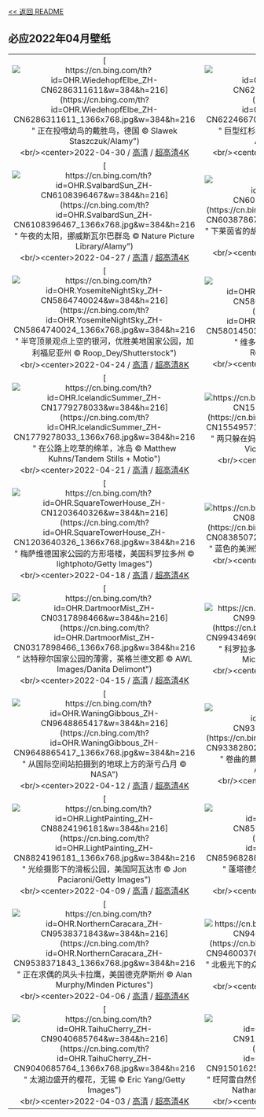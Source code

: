 [<< 返回 README](../../README.md)
## 必应2022年04月壁纸
||||
|:---:|:---:|:---:|
|[![https://cn.bing.com/th?id=OHR.WiedehopfElbe_ZH-CN6286311611&w=384&h=216](https://cn.bing.com/th?id=OHR.WiedehopfElbe_ZH-CN6286311611_1366x768.jpg&w=384&h=216 " &#10;正在投喂幼鸟的戴胜鸟，德国&#10;© Slawek Staszczuk/Alamy")](https://cn.bing.com/search?q=%E6%AD%A3%E5%9C%A8%E6%8A%95%E5%96%82%E5%B9%BC%E9%B8%9F%E7%9A%84%E6%88%B4%E8%83%9C%E9%B8%9F%EF%BC%8C%E5%BE%B7%E5%9B%BD&form=hpcapt&mkt=zh-cn&filters=HpDate:"20220430_1600")<br/><center>2022-04-30 / [高清](https://cn.bing.com/th?id=OHR.WiedehopfElbe_ZH-CN6286311611_1920x1200.jpg&w=1920&h=1200) / [超高清4K](https://cn.bing.com/th?id=OHR.WiedehopfElbe_ZH-CN6286311611_UHD.jpg&w=3840&h=2160)<center/>|[![https://cn.bing.com/th?id=OHR.RedwoodSprout_ZH-CN6224667074&w=384&h=216](https://cn.bing.com/th?id=OHR.RedwoodSprout_ZH-CN6224667074_1366x768.jpg&w=384&h=216 " &#10;巨型红杉的小萌芽，加利福尼亚州&#10;© Hutch Axilrod/Getty Images")](https://cn.bing.com/search?q=%E5%B7%A8%E5%9E%8B%E7%BA%A2%E6%9D%89%E7%9A%84%E5%B0%8F%E8%90%8C%E8%8A%BD%EF%BC%8C%E5%8A%A0%E5%88%A9%E7%A6%8F%E5%B0%BC%E4%BA%9A%E5%B7%9E&form=hpcapt&mkt=zh-cn&filters=HpDate:"20220429_1600")<br/><center>2022-04-29 / [高清](https://cn.bing.com/th?id=OHR.RedwoodSprout_ZH-CN6224667074_1920x1200.jpg&w=1920&h=1200) / [超高清4K](https://cn.bing.com/th?id=OHR.RedwoodSprout_ZH-CN6224667074_UHD.jpg&w=3840&h=2160)<center/>|[![https://cn.bing.com/th?id=OHR.GreatRidge_ZH-CN6165605288&w=384&h=216](https://cn.bing.com/th?id=OHR.GreatRidge_ZH-CN6165605288_1366x768.jpg&w=384&h=216 " &#10;大脊山，英格兰峰区国家公园&#10;© John Finney Photography/Moment/Getty Images")](https://cn.bing.com/search?q=%E5%A4%A7%E8%84%8A%E5%B1%B1%EF%BC%8C%E8%8B%B1%E6%A0%BC%E5%85%B0%E5%B3%B0%E5%8C%BA%E5%9B%BD%E5%AE%B6%E5%85%AC%E5%9B%AD&form=hpcapt&mkt=zh-cn&filters=HpDate:"20220428_1600")<br/><center>2022-04-28 / [高清](https://cn.bing.com/th?id=OHR.GreatRidge_ZH-CN6165605288_1920x1200.jpg&w=1920&h=1200) / [超高清4K](https://cn.bing.com/th?id=OHR.GreatRidge_ZH-CN6165605288_UHD.jpg&w=3840&h=2160)<center/>|
|[![https://cn.bing.com/th?id=OHR.SvalbardSun_ZH-CN6108396467&w=384&h=216](https://cn.bing.com/th?id=OHR.SvalbardSun_ZH-CN6108396467_1366x768.jpg&w=384&h=216 " &#10;午夜的太阳，挪威斯瓦尔巴群岛&#10;© Nature Picture Library/Alamy")](https://cn.bing.com/search?q=%E5%8D%88%E5%A4%9C%E7%9A%84%E5%A4%AA%E9%98%B3%EF%BC%8C%E6%8C%AA%E5%A8%81%E6%96%AF%E7%93%A6%E5%B0%94%E5%B7%B4%E7%BE%A4%E5%B2%9B&form=hpcapt&mkt=zh-cn&filters=HpDate:"20220427_1600")<br/><center>2022-04-27 / [高清](https://cn.bing.com/th?id=OHR.SvalbardSun_ZH-CN6108396467_1920x1200.jpg&w=1920&h=1200) / [超高清4K](https://cn.bing.com/th?id=OHR.SvalbardSun_ZH-CN6108396467_UHD.jpg&w=3840&h=2160)<center/>|[![https://cn.bing.com/th?id=OHR.Hunebourg_ZH-CN6038786751&w=384&h=216](https://cn.bing.com/th?id=OHR.Hunebourg_ZH-CN6038786751_1366x768.jpg&w=384&h=216 " &#10;下莱茵省的胡内城堡，法国阿尔萨斯大区&#10;© Leonid Andronov/Alamy")](https://cn.bing.com/search?q=%E4%B8%8B%E8%8E%B1%E8%8C%B5%E7%9C%81%E7%9A%84%E8%83%A1%E5%86%85%E5%9F%8E%E5%A0%A1%EF%BC%8C%E6%B3%95%E5%9B%BD%E9%98%BF%E5%B0%94%E8%90%A8%E6%96%AF%E5%A4%A7%E5%8C%BA&form=hpcapt&mkt=zh-cn&filters=HpDate:"20220426_1600")<br/><center>2022-04-26 / [高清](https://cn.bing.com/th?id=OHR.Hunebourg_ZH-CN6038786751_1920x1200.jpg&w=1920&h=1200) / [超高清4K](https://cn.bing.com/th?id=OHR.Hunebourg_ZH-CN6038786751_UHD.jpg&w=3840&h=2160)<center/>|[![https://cn.bing.com/th?id=OHR.ThreeKings_ZH-CN5954425982&w=384&h=216](https://cn.bing.com/th?id=OHR.ThreeKings_ZH-CN5954425982_1366x768.jpg&w=384&h=216 " &#10;圣安德鲁斯湾岸边的三只王企鹅，南乔治亚岛&#10;© Paul Souders/Getty Images")](https://cn.bing.com/search?q=%E5%9C%A3%E5%AE%89%E5%BE%B7%E9%B2%81%E6%96%AF%E6%B9%BE%E5%B2%B8%E8%BE%B9%E7%9A%84%E4%B8%89%E5%8F%AA%E7%8E%8B%E4%BC%81%E9%B9%85%EF%BC%8C%E5%8D%97%E4%B9%94%E6%B2%BB%E4%BA%9A%E5%B2%9B&form=hpcapt&mkt=zh-cn&filters=HpDate:"20220425_1600")<br/><center>2022-04-25 / [高清](https://cn.bing.com/th?id=OHR.ThreeKings_ZH-CN5954425982_1920x1200.jpg&w=1920&h=1200) / [超高清4K](https://cn.bing.com/th?id=OHR.ThreeKings_ZH-CN5954425982_UHD.jpg&w=3840&h=2160)<center/>|
|[![https://cn.bing.com/th?id=OHR.YosemiteNightSky_ZH-CN5864740024&w=384&h=216](https://cn.bing.com/th?id=OHR.YosemiteNightSky_ZH-CN5864740024_1366x768.jpg&w=384&h=216 " &#10;半穹顶景观点上空的银河，优胜美地国家公园，加利福尼亚州&#10;© Roop_Dey/Shutterstock")](https://cn.bing.com/search?q=%E5%8D%8A%E7%A9%B9%E9%A1%B6%E6%99%AF%E8%A7%82%E7%82%B9%E4%B8%8A%E7%A9%BA%E7%9A%84%E9%93%B6%E6%B2%B3%EF%BC%8C%E4%BC%98%E8%83%9C%E7%BE%8E%E5%9C%B0%E5%9B%BD%E5%AE%B6%E5%85%AC%E5%9B%AD%EF%BC%8C%E5%8A%A0%E5%88%A9%E7%A6%8F%E5%B0%BC%E4%BA%9A%E5%B7%9E&form=hpcapt&mkt=zh-cn&filters=HpDate:"20220424_1600")<br/><center>2022-04-24 / [高清](https://cn.bing.com/th?id=OHR.YosemiteNightSky_ZH-CN5864740024_1920x1200.jpg&w=1920&h=1200) / [超高清8K](https://cn.bing.com/th?id=OHR.YosemiteNightSky_ZH-CN5864740024_UHD.jpg)<center/>|[![https://cn.bing.com/th?id=OHR.VictoriaMemorialKolkata_ZH-CN5801450386&w=384&h=216](https://cn.bing.com/th?id=OHR.VictoriaMemorialKolkata_ZH-CN5801450386_1366x768.jpg&w=384&h=216 " &#10;维多利亚纪念堂，印度加尔各答&#10;© Roop_Dey/Shutterstock")](https://cn.bing.com/search?q=%E7%BB%B4%E5%A4%9A%E5%88%A9%E4%BA%9A%E7%BA%AA%E5%BF%B5%E5%A0%82%EF%BC%8C%E5%8D%B0%E5%BA%A6%E5%8A%A0%E5%B0%94%E5%90%84%E7%AD%94&form=hpcapt&mkt=zh-cn&filters=HpDate:"20220423_1600")<br/><center>2022-04-23 / [高清](https://cn.bing.com/th?id=OHR.VictoriaMemorialKolkata_ZH-CN5801450386_1920x1200.jpg&w=1920&h=1200) / [超高清4K](https://cn.bing.com/th?id=OHR.VictoriaMemorialKolkata_ZH-CN5801450386_UHD.jpg&w=3840&h=2160)<center/>|[![https://cn.bing.com/th?id=OHR.EarthDay2022_ZH-CN5733809629&w=384&h=216](https://cn.bing.com/th?id=OHR.EarthDay2022_ZH-CN5733809629_1366x768.jpg&w=384&h=216 " &#10;卡鲁拉国家公园里的小湖，爱沙尼亚&#10;© Sven Zacek/Minden Pictures")](https://cn.bing.com/search?q=%E5%8D%A1%E9%B2%81%E6%8B%89%E5%9B%BD%E5%AE%B6%E5%85%AC%E5%9B%AD%E9%87%8C%E7%9A%84%E5%B0%8F%E6%B9%96%EF%BC%8C%E7%88%B1%E6%B2%99%E5%B0%BC%E4%BA%9A&form=hpcapt&mkt=zh-cn&filters=HpDate:"20220422_1600")<br/><center>2022-04-22 / [高清](https://cn.bing.com/th?id=OHR.EarthDay2022_ZH-CN5733809629_1920x1200.jpg&w=1920&h=1200) / [超高清4K](https://cn.bing.com/th?id=OHR.EarthDay2022_ZH-CN5733809629_UHD.jpg&w=3840&h=2160)<center/>|
|[![https://cn.bing.com/th?id=OHR.IcelandicSummer_ZH-CN1779278033&w=384&h=216](https://cn.bing.com/th?id=OHR.IcelandicSummer_ZH-CN1779278033_1366x768.jpg&w=384&h=216 " &#10;在公路上吃草的绵羊，冰岛&#10;© Matthew Kuhns/Tandem Stills + Motio")](https://cn.bing.com/search?q=%E5%9C%A8%E5%85%AC%E8%B7%AF%E4%B8%8A%E5%90%83%E8%8D%89%E7%9A%84%E7%BB%B5%E7%BE%8A%EF%BC%8C%E5%86%B0%E5%B2%9B&form=hpcapt&mkt=zh-cn&filters=HpDate:"20220421_1600")<br/><center>2022-04-21 / [高清](https://cn.bing.com/th?id=OHR.IcelandicSummer_ZH-CN1779278033_1920x1200.jpg&w=1920&h=1200) / [超高清4K](https://cn.bing.com/th?id=OHR.IcelandicSummer_ZH-CN1779278033_UHD.jpg&w=3840&h=2160)<center/>|[![https://cn.bing.com/th?id=OHR.MuteSwan_ZH-CN1554957153&w=384&h=216](https://cn.bing.com/th?id=OHR.MuteSwan_ZH-CN1554957153_1366x768.jpg&w=384&h=216 " &#10;两只躲在妈妈尾羽下的疣鼻小天鹅，纽约长岛&#10;© Vicki Jauron/Getty Images")](https://cn.bing.com/search?q=%E4%B8%A4%E5%8F%AA%E8%BA%B2%E5%9C%A8%E5%A6%88%E5%A6%88%E5%B0%BE%E7%BE%BD%E4%B8%8B%E7%9A%84%E7%96%A3%E9%BC%BB%E5%B0%8F%E5%A4%A9%E9%B9%85%EF%BC%8C%E7%BA%BD%E7%BA%A6%E9%95%BF%E5%B2%9B&form=hpcapt&mkt=zh-cn&filters=HpDate:"20220420_1600")<br/><center>2022-04-20 / [高清](https://cn.bing.com/th?id=OHR.MuteSwan_ZH-CN1554957153_1920x1200.jpg&w=1920&h=1200) / [超高清](https://cn.bing.com/th?id=OHR.MuteSwan_ZH-CN1554957153_UHD.jpg)<center/>|[![https://cn.bing.com/th?id=OHR.PlitviceBoardwalk_ZH-CN1370384104&w=384&h=216](https://cn.bing.com/th?id=OHR.PlitviceBoardwalk_ZH-CN1370384104_1366x768.jpg&w=384&h=216 " &#10;十六湖国家公园，克罗地亚&#10;© Janne Kahila/Getty Images")](https://cn.bing.com/search?q=%E5%8D%81%E5%85%AD%E6%B9%96%E5%9B%BD%E5%AE%B6%E5%85%AC%E5%9B%AD%EF%BC%8C%E5%85%8B%E7%BD%97%E5%9C%B0%E4%BA%9A&form=hpcapt&mkt=zh-cn&filters=HpDate:"20220419_1600")<br/><center>2022-04-19 / [高清](https://cn.bing.com/th?id=OHR.PlitviceBoardwalk_ZH-CN1370384104_1920x1200.jpg&w=1920&h=1200) / [超高清4K](https://cn.bing.com/th?id=OHR.PlitviceBoardwalk_ZH-CN1370384104_UHD.jpg&w=3840&h=2160)<center/>|
|[![https://cn.bing.com/th?id=OHR.SquareTowerHouse_ZH-CN1203640326&w=384&h=216](https://cn.bing.com/th?id=OHR.SquareTowerHouse_ZH-CN1203640326_1366x768.jpg&w=384&h=216 " &#10;梅萨维德国家公园的方形塔楼，美国科罗拉多州&#10;© lightphoto/Getty Images")](https://cn.bing.com/search?q=%E6%A2%85%E8%90%A8%E7%BB%B4%E5%BE%B7%E5%9B%BD%E5%AE%B6%E5%85%AC%E5%9B%AD%E7%9A%84%E6%96%B9%E5%BD%A2%E5%A1%94%E6%A5%BC%EF%BC%8C%E7%BE%8E%E5%9B%BD%E7%A7%91%E7%BD%97%E6%8B%89%E5%A4%9A%E5%B7%9E&form=hpcapt&mkt=zh-cn&filters=HpDate:"20220418_1600")<br/><center>2022-04-18 / [高清](https://cn.bing.com/th?id=OHR.SquareTowerHouse_ZH-CN1203640326_1920x1200.jpg&w=1920&h=1200) / [超高清4K](https://cn.bing.com/th?id=OHR.SquareTowerHouse_ZH-CN1203640326_UHD.jpg&w=3840&h=2160)<center/>|[![https://cn.bing.com/th?id=OHR.RobinsEgg_ZH-CN0838507211&w=384&h=216](https://cn.bing.com/th?id=OHR.RobinsEgg_ZH-CN0838507211_1366x768.jpg&w=384&h=216 " &#10;蓝色的美洲知更鸟蛋，新泽西州&#10;© Mira/Alamy")](https://cn.bing.com/search?q=%E8%93%9D%E8%89%B2%E7%9A%84%E7%BE%8E%E6%B4%B2%E7%9F%A5%E6%9B%B4%E9%B8%9F%E8%9B%8B%EF%BC%8C%E6%96%B0%E6%B3%BD%E8%A5%BF%E5%B7%9E&form=hpcapt&mkt=zh-cn&filters=HpDate:"20220417_1600")<br/><center>2022-04-17 / [高清](https://cn.bing.com/th?id=OHR.RobinsEgg_ZH-CN0838507211_1920x1200.jpg&w=1920&h=1200) / [超高清4K](https://cn.bing.com/th?id=OHR.RobinsEgg_ZH-CN0838507211_UHD.jpg&w=3840&h=2160)<center/>|[![https://cn.bing.com/th?id=OHR.Yellowstone150_ZH-CN0551084440&w=384&h=216](https://cn.bing.com/th?id=OHR.Yellowstone150_ZH-CN0551084440_1366x768.jpg&w=384&h=216 " &#10;黄石国家公园的大棱镜泉鸟瞰图，美国怀俄明州&#10;© AirPano LLC/Amazing Aerial Agency")](https://cn.bing.com/search?q=%E9%BB%84%E7%9F%B3%E5%9B%BD%E5%AE%B6%E5%85%AC%E5%9B%AD%E7%9A%84%E5%A4%A7%E6%A3%B1%E9%95%9C%E6%B3%89%E9%B8%9F%E7%9E%B0%E5%9B%BE%EF%BC%8C%E7%BE%8E%E5%9B%BD%E6%80%80%E4%BF%84%E6%98%8E%E5%B7%9E&form=hpcapt&mkt=zh-cn&filters=HpDate:"20220416_1600")<br/><center>2022-04-16 / [高清](https://cn.bing.com/th?id=OHR.Yellowstone150_ZH-CN0551084440_1920x1200.jpg&w=1920&h=1200) / [超高清4K](https://cn.bing.com/th?id=OHR.Yellowstone150_ZH-CN0551084440_UHD.jpg&w=3840&h=2160)<center/>|
|[![https://cn.bing.com/th?id=OHR.DartmoorMist_ZH-CN0317898466&w=384&h=216](https://cn.bing.com/th?id=OHR.DartmoorMist_ZH-CN0317898466_1366x768.jpg&w=384&h=216 " &#10;达特穆尔国家公园的薄雾，英格兰德文郡&#10;© AWL Images/Danita Delimont")](https://cn.bing.com/search?q=%E8%BE%BE%E7%89%B9%E7%A9%86%E5%B0%94%E5%9B%BD%E5%AE%B6%E5%85%AC%E5%9B%AD%E7%9A%84%E8%96%84%E9%9B%BE%EF%BC%8C%E8%8B%B1%E6%A0%BC%E5%85%B0%E5%BE%B7%E6%96%87%E9%83%A1&form=hpcapt&mkt=zh-cn&filters=HpDate:"20220415_1600")<br/><center>2022-04-15 / [高清](https://cn.bing.com/th?id=OHR.DartmoorMist_ZH-CN0317898466_1920x1200.jpg&w=1920&h=1200) / [超高清4K](https://cn.bing.com/th?id=OHR.DartmoorMist_ZH-CN0317898466_UHD.jpg&w=3840&h=2160)<center/>|[![https://cn.bing.com/th?id=OHR.AZBend_ZH-CN9943469006&w=384&h=216](https://cn.bing.com/th?id=OHR.AZBend_ZH-CN9943469006_1366x768.jpg&w=384&h=216 " &#10;科罗拉多河上的马蹄湾，美国亚利桑那州&#10;© Michael Dunn/Getty Images")](https://cn.bing.com/search?q=%E7%A7%91%E7%BD%97%E6%8B%89%E5%A4%9A%E6%B2%B3%E4%B8%8A%E7%9A%84%E9%A9%AC%E8%B9%84%E6%B9%BE%EF%BC%8C%E7%BE%8E%E5%9B%BD%E4%BA%9A%E5%88%A9%E6%A1%91%E9%82%A3%E5%B7%9E&form=hpcapt&mkt=zh-cn&filters=HpDate:"20220414_1600")<br/><center>2022-04-14 / [高清](https://cn.bing.com/th?id=OHR.AZBend_ZH-CN9943469006_1920x1200.jpg&w=1920&h=1200) / [超高清4K](https://cn.bing.com/th?id=OHR.AZBend_ZH-CN9943469006_UHD.jpg&w=3840&h=2160)<center/>|[![https://cn.bing.com/th?id=OHR.Mitsumata_ZH-CN9794271032&w=384&h=216](https://cn.bing.com/th?id=OHR.Mitsumata_ZH-CN9794271032_1366x768.jpg&w=384&h=216 " &#10;森林中的结香花，日本&#10;© nattya3714/Getty Images")](https://cn.bing.com/search?q=%E6%A3%AE%E6%9E%97%E4%B8%AD%E7%9A%84%E7%BB%93%E9%A6%99%E8%8A%B1%EF%BC%8C%E6%97%A5%E6%9C%AC&form=hpcapt&mkt=zh-cn&filters=HpDate:"20220413_1600")<br/><center>2022-04-13 / [高清](https://cn.bing.com/th?id=OHR.Mitsumata_ZH-CN9794271032_1920x1200.jpg&w=1920&h=1200) / [超高清4K](https://cn.bing.com/th?id=OHR.Mitsumata_ZH-CN9794271032_UHD.jpg&w=3840&h=2160)<center/>|
|[![https://cn.bing.com/th?id=OHR.WaningGibbous_ZH-CN9648865417&w=384&h=216](https://cn.bing.com/th?id=OHR.WaningGibbous_ZH-CN9648865417_1366x768.jpg&w=384&h=216 " &#10;从国际空间站拍摄到的地球上方的渐亏凸月&#10;© NASA")](https://cn.bing.com/search?q=%E4%BB%8E%E5%9B%BD%E9%99%85%E7%A9%BA%E9%97%B4%E7%AB%99%E6%8B%8D%E6%91%84%E5%88%B0%E7%9A%84%E5%9C%B0%E7%90%83%E4%B8%8A%E6%96%B9%E7%9A%84%E6%B8%90%E4%BA%8F%E5%87%B8%E6%9C%88&form=hpcapt&mkt=zh-cn&filters=HpDate:"20220412_1600")<br/><center>2022-04-12 / [高清](https://cn.bing.com/th?id=OHR.WaningGibbous_ZH-CN9648865417_1920x1200.jpg&w=1920&h=1200) / [超高清4K](https://cn.bing.com/th?id=OHR.WaningGibbous_ZH-CN9648865417_UHD.jpg&w=3840&h=2160)<center/>|[![https://cn.bing.com/th?id=OHR.FernFronds_ZH-CN9338280267&w=384&h=216](https://cn.bing.com/th?id=OHR.FernFronds_ZH-CN9338280267_1366x768.jpg&w=384&h=216 " &#10;卷曲的蕨菜叶，加拿大魁北克&#10;© Marianna Armata/Getty Images")](https://cn.bing.com/search?q=%E5%8D%B7%E6%9B%B2%E7%9A%84%E8%95%A8%E8%8F%9C%E5%8F%B6%EF%BC%8C%E5%8A%A0%E6%8B%BF%E5%A4%A7%E9%AD%81%E5%8C%97%E5%85%8B&form=hpcapt&mkt=zh-cn&filters=HpDate:"20220411_1600")<br/><center>2022-04-11 / [高清](https://cn.bing.com/th?id=OHR.FernFronds_ZH-CN9338280267_1920x1200.jpg&w=1920&h=1200) / [超高清](https://cn.bing.com/th?id=OHR.FernFronds_ZH-CN9338280267_UHD.jpg)<center/>|[![https://cn.bing.com/th?id=OHR.Caracal_ZH-CN7086185498&w=384&h=216](https://cn.bing.com/th?id=OHR.Caracal_ZH-CN7086185498_1366x768.jpg&w=384&h=216 " &#10;三只狞猫宝宝&#10;© Marion Vollborn/Minden Pictures")](https://cn.bing.com/search?q=%E4%B8%89%E5%8F%AA%E7%8B%9E%E7%8C%AB%E5%AE%9D%E5%AE%9D&form=hpcapt&mkt=zh-cn&filters=HpDate:"20220410_1600")<br/><center>2022-04-10 / [高清](https://cn.bing.com/th?id=OHR.Caracal_ZH-CN7086185498_1920x1200.jpg&w=1920&h=1200) / [超高清4K](https://cn.bing.com/th?id=OHR.Caracal_ZH-CN7086185498_UHD.jpg&w=3840&h=2160)<center/>|
|[![https://cn.bing.com/th?id=OHR.LightPainting_ZH-CN8824196181&w=384&h=216](https://cn.bing.com/th?id=OHR.LightPainting_ZH-CN8824196181_1366x768.jpg&w=384&h=216 " &#10;光绘摄影下的滑板公园，美国阿瓦达市&#10;© Jon Paciaroni/Getty Images")](https://cn.bing.com/search?q=%E5%85%89%E7%BB%98%E6%91%84%E5%BD%B1%E4%B8%8B%E7%9A%84%E6%BB%91%E6%9D%BF%E5%85%AC%E5%9B%AD%EF%BC%8C%E7%BE%8E%E5%9B%BD%E9%98%BF%E7%93%A6%E8%BE%BE%E5%B8%82&form=hpcapt&mkt=zh-cn&filters=HpDate:"20220409_1600")<br/><center>2022-04-09 / [高清](https://cn.bing.com/th?id=OHR.LightPainting_ZH-CN8824196181_1920x1200.jpg&w=1920&h=1200) / [超高清4K](https://cn.bing.com/th?id=OHR.LightPainting_ZH-CN8824196181_UHD.jpg&w=3840&h=2160)<center/>|[![https://cn.bing.com/th?id=OHR.PontaDelgada_ZH-CN8596828822&w=384&h=216](https://cn.bing.com/th?id=OHR.PontaDelgada_ZH-CN8596828822_1366x768.jpg&w=384&h=216 " &#10;蓬塔德尔加达附近的海岸，葡萄牙&#10;© Jan Wlodarczyk/Alamy")](https://cn.bing.com/search?q=%E8%93%AC%E5%A1%94%E5%BE%B7%E5%B0%94%E5%8A%A0%E8%BE%BE%E9%99%84%E8%BF%91%E7%9A%84%E6%B5%B7%E5%B2%B8%EF%BC%8C%E8%91%A1%E8%90%84%E7%89%99&form=hpcapt&mkt=zh-cn&filters=HpDate:"20220408_1600")<br/><center>2022-04-08 / [高清](https://cn.bing.com/th?id=OHR.PontaDelgada_ZH-CN8596828822_1920x1200.jpg&w=1920&h=1200) / [超高清4K](https://cn.bing.com/th?id=OHR.PontaDelgada_ZH-CN8596828822_UHD.jpg&w=3840&h=2160)<center/>|[![https://cn.bing.com/th?id=OHR.Malaga_ZH-CN9644862917&w=384&h=216](https://cn.bing.com/th?id=OHR.Malaga_ZH-CN9644862917_1366x768.jpg&w=384&h=216 " &#10;黄昏下的马拉加老城，西班牙&#10;© Sean Pavone Photo/Getty Images")](https://cn.bing.com/search?q=%E9%BB%84%E6%98%8F%E4%B8%8B%E7%9A%84%E9%A9%AC%E6%8B%89%E5%8A%A0%E8%80%81%E5%9F%8E%EF%BC%8C%E8%A5%BF%E7%8F%AD%E7%89%99&form=hpcapt&mkt=zh-cn&filters=HpDate:"20220407_1600")<br/><center>2022-04-07 / [高清](https://cn.bing.com/th?id=OHR.Malaga_ZH-CN9644862917_1920x1200.jpg&w=1920&h=1200) / [超高清4K](https://cn.bing.com/th?id=OHR.Malaga_ZH-CN9644862917_UHD.jpg&w=3840&h=2160)<center/>|
|[![https://cn.bing.com/th?id=OHR.NorthernCaracara_ZH-CN9538371843&w=384&h=216](https://cn.bing.com/th?id=OHR.NorthernCaracara_ZH-CN9538371843_1366x768.jpg&w=384&h=216 " &#10;正在求偶的凤头卡拉鹰，美国德克萨斯州&#10;© Alan Murphy/Minden Pictures")](https://cn.bing.com/search?q=%E6%AD%A3%E5%9C%A8%E6%B1%82%E5%81%B6%E7%9A%84%E5%87%A4%E5%A4%B4%E5%8D%A1%E6%8B%89%E9%B9%B0%EF%BC%8C%E7%BE%8E%E5%9B%BD%E5%BE%B7%E5%85%8B%E8%90%A8%E6%96%AF%E5%B7%9E&form=hpcapt&mkt=zh-cn&filters=HpDate:"20220406_1600")<br/><center>2022-04-06 / [高清](https://cn.bing.com/th?id=OHR.NorthernCaracara_ZH-CN9538371843_1920x1200.jpg&w=1920&h=1200) / [超高清4K](https://cn.bing.com/th?id=OHR.NorthernCaracara_ZH-CN9538371843_UHD.jpg&w=3840&h=2160)<center/>|[![https://cn.bing.com/th?id=OHR.Godafoss_ZH-CN9460037606&w=384&h=216](https://cn.bing.com/th?id=OHR.Godafoss_ZH-CN9460037606_1366x768.jpg&w=384&h=216 " &#10;北极光下的众神瀑布，冰岛&#10;© Anton Petrus/Getty Images")](https://cn.bing.com/search?q=%E5%8C%97%E6%9E%81%E5%85%89%E4%B8%8B%E7%9A%84%E4%BC%97%E7%A5%9E%E7%80%91%E5%B8%83%EF%BC%8C%E5%86%B0%E5%B2%9B&form=hpcapt&mkt=zh-cn&filters=HpDate:"20220405_1600")<br/><center>2022-04-05 / [高清](https://cn.bing.com/th?id=OHR.Godafoss_ZH-CN9460037606_1920x1200.jpg&w=1920&h=1200) / [超高清4K](https://cn.bing.com/th?id=OHR.Godafoss_ZH-CN9460037606_UHD.jpg&w=3840&h=2160)<center/>|[![https://cn.bing.com/th?id=OHR.NorwayBoulder_ZH-CN8749661500&w=384&h=216](https://cn.bing.com/th?id=OHR.NorwayBoulder_ZH-CN8749661500_1366x768.jpg&w=384&h=216 " &#10;裂缝中的谢拉格伯顿石，挪威谢格拉山&#10;© Angel FAyE/Getty Images")](https://cn.bing.com/search?q=%E8%A3%82%E7%BC%9D%E4%B8%AD%E7%9A%84%E8%B0%A2%E6%8B%89%E6%A0%BC%E4%BC%AF%E9%A1%BF%E7%9F%B3%EF%BC%8C%E6%8C%AA%E5%A8%81%E8%B0%A2%E6%A0%BC%E6%8B%89%E5%B1%B1&form=hpcapt&mkt=zh-cn&filters=HpDate:"20220404_1600")<br/><center>2022-04-04 / [高清](https://cn.bing.com/th?id=OHR.NorwayBoulder_ZH-CN8749661500_1920x1200.jpg&w=1920&h=1200) / [超高清4K](https://cn.bing.com/th?id=OHR.NorwayBoulder_ZH-CN8749661500_UHD.jpg&w=3840&h=2160)<center/>|
|[![https://cn.bing.com/th?id=OHR.TaihuCherry_ZH-CN9040685764&w=384&h=216](https://cn.bing.com/th?id=OHR.TaihuCherry_ZH-CN9040685764_1366x768.jpg&w=384&h=216 " &#10;太湖边盛开的樱花，无锡&#10;© Eric Yang/Getty Images")](https://cn.bing.com/search?q=%E5%A4%AA%E6%B9%96%E8%BE%B9%E7%9B%9B%E5%BC%80%E7%9A%84%E6%A8%B1%E8%8A%B1%EF%BC%8C%E6%97%A0%E9%94%A1&form=hpcapt&mkt=zh-cn&filters=HpDate:"20220403_1600")<br/><center>2022-04-03 / [高清](https://cn.bing.com/th?id=OHR.TaihuCherry_ZH-CN9040685764_1920x1200.jpg&w=1920&h=1200) / [超高清4K](https://cn.bing.com/th?id=OHR.TaihuCherry_ZH-CN9040685764_UHD.jpg&w=3840&h=2160)<center/>|[![https://cn.bing.com/th?id=OHR.WhangareiFalls_ZH-CN9150162556&w=384&h=216](https://cn.bing.com/th?id=OHR.WhangareiFalls_ZH-CN9150162556_1366x768.jpg&w=384&h=216 " &#10;旺阿雷自然保护区里的旺阿雷瀑布，新西兰北岛&#10;© Nathan Kavumbura/Getty Images")](https://cn.bing.com/search?q=%E6%97%BA%E9%98%BF%E9%9B%B7%E8%87%AA%E7%84%B6%E4%BF%9D%E6%8A%A4%E5%8C%BA%E9%87%8C%E7%9A%84%E6%97%BA%E9%98%BF%E9%9B%B7%E7%80%91%E5%B8%83%EF%BC%8C%E6%96%B0%E8%A5%BF%E5%85%B0%E5%8C%97%E5%B2%9B&form=hpcapt&mkt=zh-cn&filters=HpDate:"20220402_1600")<br/><center>2022-04-02 / [高清](https://cn.bing.com/th?id=OHR.WhangareiFalls_ZH-CN9150162556_1920x1200.jpg&w=1920&h=1200) / [超高清8K](https://cn.bing.com/th?id=OHR.WhangareiFalls_ZH-CN9150162556_UHD.jpg)<center/>|[![https://cn.bing.com/th?id=OHR.HawaMahalJaipur_ZH-CN3863273823&w=384&h=216](https://cn.bing.com/th?id=OHR.HawaMahalJaipur_ZH-CN3863273823_1366x768.jpg&w=384&h=216 " &#10;哈瓦泰姬陵，印度拉贾斯坦邦，斋浦尔市&#10;© Mazur Travel/Shutterstock")](https://cn.bing.com/search?q=%E5%93%88%E7%93%A6%E6%B3%B0%E5%A7%AC%E9%99%B5%EF%BC%8C%E5%8D%B0%E5%BA%A6%E6%8B%89%E8%B4%BE%E6%96%AF%E5%9D%A6%E9%82%A6%EF%BC%8C%E6%96%8B%E6%B5%A6%E5%B0%94%E5%B8%82&form=hpcapt&mkt=zh-cn&filters=HpDate:"20220401_1600")<br/><center>2022-04-01 / [高清](https://cn.bing.com/th?id=OHR.HawaMahalJaipur_ZH-CN3863273823_1920x1200.jpg&w=1920&h=1200) / [超高清](https://cn.bing.com/th?id=OHR.HawaMahalJaipur_ZH-CN3863273823_UHD.jpg)<center/>|
